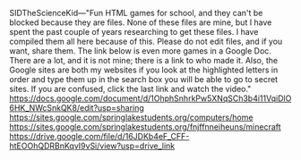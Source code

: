 SIDTheScienceKid—"Fun HTML games for school, and they can't be blocked because they are files. None of these files are mine, but I have spent the past couple of years researching to get these files. I have compiled them all here because of this. Please do not edit files, and if you want, share them. The link below is even more games in a Google Doc. There are a lot, and it is not mine; there is a link to who made it. Also, the Google sites are both my websites if you look at the highlighted letters in order and type them up in the search box you will be able to go to secret sites. If you are confused, click the last link and watch the video."
https://docs.google.com/document/d/1OhphSnhrkPw5XNqSCh3b4i11VqiDlO6HK_NWcSnkQK8/edit?usp=sharing
https://sites.google.com/springlakestudents.org/computers/home
https://sites.google.com/springlakestudents.org/fnjffnneiheuns/minecraft
https://drive.google.com/file/d/16JDKb4eF_CFF-htEOOhQDRBnKqvI9vSi/view?usp=drive_link 

